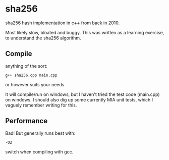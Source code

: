 sha256
======

sha256 hash implementation in c++ from back in 2010.

Most likely slow, bloated and buggy. This was written as a learning exercise, to understand the sha256 algorithm.


Compile
-------
anything of the sort:

    g++ sha256.cpp main.cpp

or however suits your needs.

It will compile/run on windows, but I haven't tried the test code (main.cpp) on windows. I should also dig up some currently MIA unit tests, which I vaguely remember writing for this.

Performance
-----------
Bad! But generally runs best with:

    -O2
    
switch when compiling with gcc.